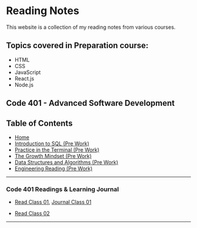 # Reading Notes

This website is a collection of my reading notes from various courses.

## Topics covered in Preparation course:
- HTML
- CSS
- JavaScript
- React.js
- Node.js

## Code 401 - Advanced Software Development

## Table of Contents

- [Home](./README.md)
- [Introduction to SQL (Pre Work)](Introduction_to_SQL.md)
- [Practice in the Terminal (Pre Work)](./Prep%3A%20Practice%20in%20the%20Terminal.md)
- [The Growth Mindset (Pre Work)](./Prep%3A%20The%20Growth%20Mindset.md)
- [Data Structures and Algorithms (Pre Work)](Data_Structures_and_Algorithms.md)
- [Engineering Reading (Pre Work)](./Engineering_Readings.md)

---

### Code 401 Readings & Learning Journal

- [Read Class 01](./Readings/Class01.md),
  [Journal Class 01](./Learning%20Journal/Class01.md)

- [Read Class 02](./Readings/Class02.md)

---
